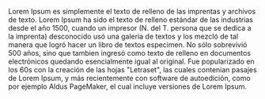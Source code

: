 Lorem Ipsum es simplemente el texto de relleno de las imprentas y archivos de texto.
Lorem Ipsum ha sido el texto de relleno estándar de las industrias desde el año 1500,
cuando un impresor (N. del T. persona que se dedica a la imprenta) desconocido usó una galería de textos y los mezcló de tal manera que logró hacer un libro de textos especimen.
No sólo sobrevivió 500 años, sino que tambien ingresó como texto de relleno en documentos electrónicos
quedando esencialmente igual al original. Fue popularizado en los 60s con la creación de las hojas "Letraset",
las cuales contenian pasajes de Lorem Ipsum, y más recientemente con software de autoedición, como por ejemplo Aldus PageMaker, el cual incluye versiones de Lorem Ipsum.
